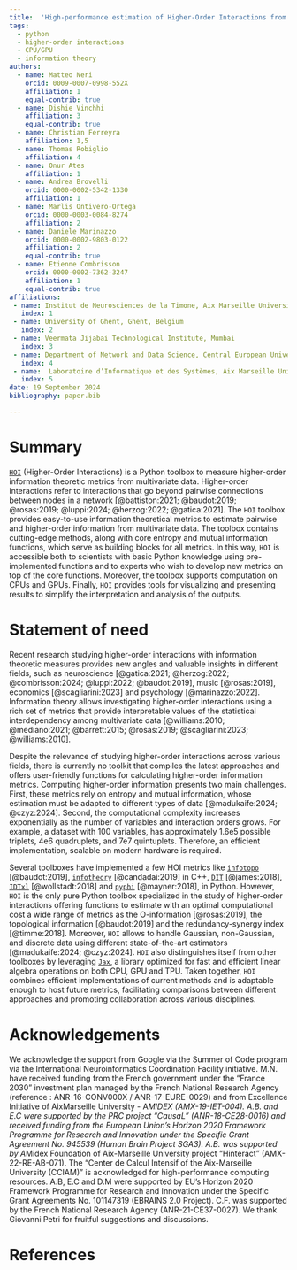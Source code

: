 ```yaml
---
title:  'High-performance estimation of Higher-Order Interactions from multivariate data'
tags:
  - python
  - higher-order interactions
  - CPU/GPU
  - information theory
authors:
  - name: Matteo Neri
    orcid: 0009-0007-0998-552X
    affiliation: 1
    equal-contrib: true
  - name: Dishie Vinchhi
    affiliation: 3
    equal-contrib: true
  - name: Christian Ferreyra
    affiliation: 1,5
  - name: Thomas Robiglio
    affiliation: 4
  - name: Onur Ates
    affiliation: 1
  - name: Andrea Brovelli
    orcid: 0000-0002-5342-1330
    affiliation: 1
  - name: Marlis Ontivero-Ortega
    orcid: 0000-0003-0084-8274
    affiliation: 2
  - name: Daniele Marinazzo
    orcid: 0000-0002-9803-0122
    affiliation: 2
    equal-contrib: true
  - name: Etienne Combrisson
    orcid: 0000-0002-7362-3247
    affiliation: 1
    equal-contrib: true
affiliations:
 - name: Institut de Neurosciences de la Timone, Aix Marseille Université, UMR 7289 CNRS, 13005, Marseille, France
   index: 1
 - name: University of Ghent, Ghent, Belgium
   index: 2
 - name: Veermata Jijabai Technological Institute, Mumbai
   index: 3
 - name: Department of Network and Data Science, Central European University, Vienna, Austria
   index: 4
 - name:  Laboratoire d’Informatique et des Systèmes, Aix Marseille Université, UMR 7020 CNRS, Marseille, France
   index: 5
date: 19 September 2024
bibliography: paper.bib

---
```


# Summary

[`HOI`](https://brainets.github.io/hoi/) (Higher-Order Interactions) is a Python toolbox to measure higher-order information theoretic metrics from multivariate data. Higher-order interactions refer to interactions that go beyond pairwise connections between nodes in a network [@battiston:2021; @baudot:2019; @rosas:2019; @luppi:2024; @herzog:2022; @gatica:2021]. The `HOI` toolbox provides easy-to-use information theoretical metrics to estimate pairwise and higher-order information from multivariate data. The toolbox contains cutting-edge methods, along with core entropy and mutual information functions, which serve as building blocks for all metrics. In this way, `HOI` is accessible both to scientists with basic Python knowledge using pre-implemented functions and to experts who wish to develop new metrics on top of the core functions. Moreover, the toolbox supports computation on CPUs and GPUs.  Finally, `HOI` provides tools for visualizing and presenting results to simplify the interpretation and analysis of the outputs.


# Statement of need

Recent research studying higher-order interactions with information theoretic measures provides new angles and valuable insights in different fields, such as neuroscience [@gatica:2021; @herzog:2022; @combrisson:2024; @luppi:2022; @baudot:2019], music [@rosas:2019], economics [@scagliarini:2023] and psychology [@marinazzo:2022]. Information theory allows investigating higher-order interactions using a rich set of metrics that provide interpretable values of the statistical interdependency among multivariate data [@williams:2010; @mediano:2021; @barrett:2015; @rosas:2019; @scagliarini:2023; @williams:2010].

Despite the relevance of studying higher-order interactions across various fields, there is currently no toolkit that compiles the latest approaches and offers user-friendly functions for calculating higher-order information metrics. Computing higher-order information presents two main challenges. First, these metrics rely on entropy and mutual information, whose estimation must be adapted to different types of data [@madukaife:2024; @czyz:2024]. Second, the computational complexity increases exponentially as the number of variables and interaction orders grows. For example, a dataset with 100 variables, has approximately 1.6e5 possible triplets, 4e6 quadruplets, and 7e7 quintuplets. Therefore, an efficient implementation, scalable on modern hardware is required.

Several toolboxes have implemented a few HOI metrics like [`infotopo`](https://github.com/pierrebaudot/INFOTOPO) [@baudot:2019], [`infotheory`](http://mcandadai.com/infotheory/) [@candadai:2019] in C++, [`DIT`](https://github.com/dit/dit) [@james:2018], [`IDTxl`](https://github.com/pwollstadt/IDTxl) [@wollstadt:2018] and [`pyphi`](https://github.com/wmayner/pyphi) [@mayner:2018], in Python. However, `HOI` is the only pure Python toolbox specialized in the study of higher-order interactions offering functions to estimate with an optimal computational cost a wide range of metrics as the O-information [@rosas:2019], the topological information [@baudot:2019] and the redundancy-synergy index [@timme:2018]. Moreover, `HOI` allows to handle Gaussian, non-Gaussian, and discrete data using different state-of-the-art estimators [@madukaife:2024; @czyz:2024]. `HOI` also distinguishes itself from other toolboxes by leveraging [`Jax`](https://jax.readthedocs.io/), a library optimized for fast and efficient linear algebra operations on both CPU, GPU and TPU. Taken together, `HOI` combines efficient implementations of current methods and is adaptable enough to host future metrics, facilitating comparisons between different approaches and promoting collaboration across various disciplines. 

# Acknowledgements

We acknowledge the support from Google via the Summer of Code program via the International Neuroinformatics Coordination Facility initiative. M.N. have received funding from the French government under the “France 2030” investment plan managed by the French National Research Agency (reference : ANR-16-CONV000X / ANR-17-EURE-0029) and from Excellence Initiative of AixMarseille University - A*MIDEX (AMX-19-IET-004). A.B. and E.C were supported by the PRC project “CausaL” (ANR-18-CE28-0016) and received funding from the European Union’s Horizon 2020 Framework Programme for Research and Innovation under the Specific Grant Agreement No. 945539 (Human Brain Project SGA3). A.B. was supported by A*Midex Foundation of Aix-Marseille University project “Hinteract” (AMX-22-RE-AB-071). The “Center de Calcul Intensif of the Aix-Marseille University (CCIAM)” is acknowledged for high-performance computing resources. A.B, E.C and D.M were supported by EU’s Horizon 2020 Framework Programme for Research and Innovation under the Specific Grant Agreements No. 101147319 (EBRAINS 2.0 Project). C.F. was supported by the French National Research Agency (ANR-21-CE37-0027). We thank Giovanni Petri for fruitful suggestions and discussions.

# References
